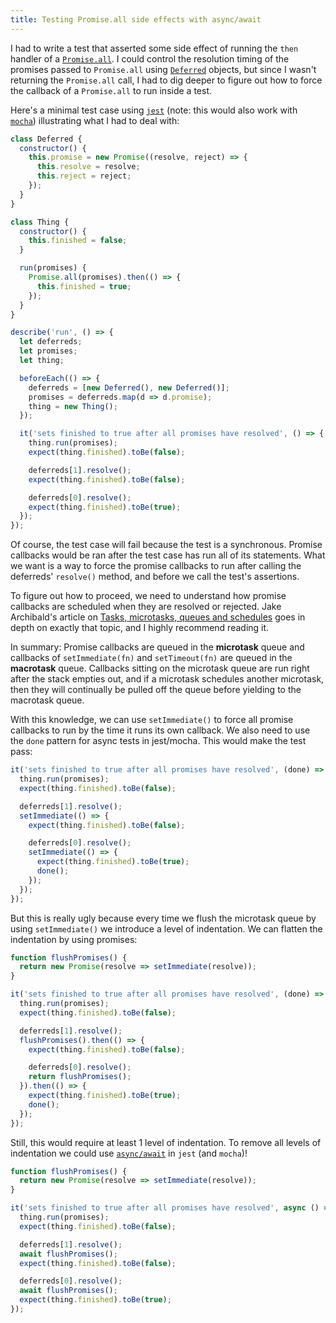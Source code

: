 ```yaml
---
title: Testing Promise.all side effects with async/await
---
```


I had to write a test that asserted some side effect of running the `then`
handler of a [`Promise.all`][p]. I could control the resolution timing of the
promises passed to `Promise.all` using [`Deferred`][d] objects, but since I
wasn't returning the `Promise.all` call, I had to dig deeper to figure out how
to force the callback of a `Promise.all` to run inside a test.

Here's a minimal test case using [`jest`][j] (note: this would also work with
[`mocha`][m]) illustrating what I had to deal with:

```js
class Deferred {
  constructor() {
    this.promise = new Promise((resolve, reject) => {
      this.resolve = resolve;
      this.reject = reject;
    });
  }
}

class Thing {
  constructor() {
    this.finished = false;
  }

  run(promises) {
    Promise.all(promises).then(() => {
      this.finished = true;
    });
  }
}

describe('run', () => {
  let deferreds;
  let promises;
  let thing;

  beforeEach(() => {
    deferreds = [new Deferred(), new Deferred()];
    promises = deferreds.map(d => d.promise);
    thing = new Thing();
  });

  it('sets finished to true after all promises have resolved', () => {
    thing.run(promises);
    expect(thing.finished).toBe(false);

    deferreds[1].resolve();
    expect(thing.finished).toBe(false);

    deferreds[0].resolve();
    expect(thing.finished).toBe(true);
  });
});
```

Of course, the test case will fail because the test is a synchronous. Promise
callbacks would be ran after the test case has run all of its statements. What
we want is a way to force the promise callbacks to run after calling the
deferreds' `resolve()` method, and before we call the test's assertions.

To figure out how to proceed, we need to understand how promise callbacks are
scheduled when they are resolved or rejected. Jake Archibald's article on
[Tasks, microtasks, queues and schedules][t] goes in depth on exactly that
topic, and I highly recommend reading it.

In summary: Promise callbacks are queued in the **microtask** queue and
callbacks of `setImmediate(fn)` and `setTimeout(fn)` are queued in the
**macrotask** queue. Callbacks sitting on the microtask queue are run right
after the stack empties out, and if a microtask schedules another microtask,
then they will continually be pulled off the queue before yielding to the
macrotask queue.

With this knowledge, we can use `setImmediate()` to force all promise callbacks
to run by the time it runs its own callback. We also need to use the `done`
pattern for async tests in jest/mocha. This would make the test pass:

```js
it('sets finished to true after all promises have resolved', (done) => {
  thing.run(promises);
  expect(thing.finished).toBe(false);

  deferreds[1].resolve();
  setImmediate(() => {
    expect(thing.finished).toBe(false);

    deferreds[0].resolve();
    setImmediate(() => {
      expect(thing.finished).toBe(true);
      done();
    });
  });
});
```

But this is really ugly because every time we flush the microtask queue by using
`setImmediate()` we introduce a level of indentation. We can flatten the
indentation by using promises:

```js
function flushPromises() {
  return new Promise(resolve => setImmediate(resolve));
}

it('sets finished to true after all promises have resolved', (done) => {
  thing.run(promises);
  expect(thing.finished).toBe(false);

  deferreds[1].resolve();
  flushPromises().then(() => {
    expect(thing.finished).toBe(false);

    deferreds[0].resolve();
    return flushPromises();
  }).then(() => {
    expect(thing.finished).toBe(true);
    done();
  });
});
```

Still, this would require at least 1 level of indentation. To remove all levels
of indentation we could use [`async/await`][ja] in `jest` (and `mocha`)!

```js
function flushPromises() {
  return new Promise(resolve => setImmediate(resolve));
}

it('sets finished to true after all promises have resolved', async () => {
  thing.run(promises);
  expect(thing.finished).toBe(false);

  deferreds[1].resolve();
  await flushPromises();
  expect(thing.finished).toBe(false);

  deferreds[0].resolve();
  await flushPromises();
  expect(thing.finished).toBe(true);
});
```

[d]: https://developer.mozilla.org/en-US/docs/Mozilla/JavaScript_code_modules/Promise.jsm/Deferred
[j]: https://facebook.github.io/jest/
[ja]: https://facebook.github.io/jest/docs/tutorial-async.html
[m]: https://mochajs.org/
[p]: https://developer.mozilla.org/en-US/docs/Web/JavaScript/Reference/Global_Objects/Promise/all
[t]: https://jakearchibald.com/2015/tasks-microtasks-queues-and-schedules/

